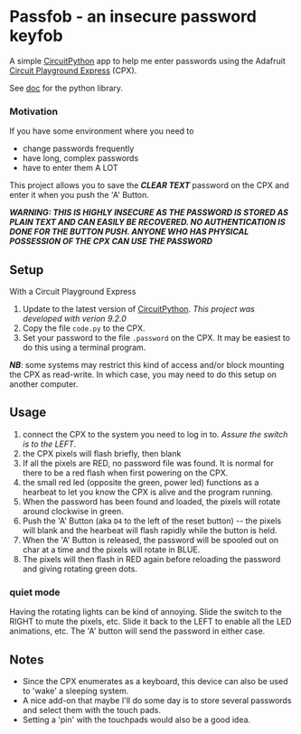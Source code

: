 # Passfob - an insecure password keyfob

A simple [CircuitPython](https://learn.adafruit.com/welcome-to-circuitpython/overview) app to help me enter passwords using the Adafruit [Circuit Playground Express](https://www.adafruit.com/product/3333) (CPX).

See [doc](https://docs.circuitpython.org/projects/bundle/en/latest/drivers.html) for the python library.

### Motivation

If you have some environment where you need to

* change passwords frequently
* have long, complex passwords
* have to enter them A LOT

This project allows you to save the ___CLEAR TEXT___ password on the CPX and enter it when you push the 'A' Button.

___WARNING: THIS IS HIGHLY INSECURE AS THE PASSWORD IS STORED AS PLAIN TEXT AND CAN EASILY BE RECOVERED. NO AUTHENTICATION IS DONE FOR THE BUTTON PUSH. ANYONE WHO HAS PHYSICAL POSSESSION OF THE CPX CAN USE THE PASSWORD___

## Setup

With a Circuit Playground Express

1. Update to the latest version of [CircuitPython](https://circuitpython.org/board/circuitplayground_express/).  _This project was developed with verion 9.2.0_
2. Copy the file `code.py` to the CPX.
3. Set your password to the file `.password` on the CPX.  It may be easiest to do this using a terminal program.

___NB___: some systems may restrict this kind of access and/or block mounting the CPX as read-write. In which case, you may need to do this setup on another computer.

## Usage

1. connect the CPX to the system you need to log in to.  _Assure the switch is to the LEFT_.
2. the CPX pixels will flash briefly, then blank
3. If all the pixels are RED, no password file was found.  It is normal for there to be a red flash when first powering on the CPX.
4. the small red led (opposite the green, power led) functions as a hearbeat to let you know the CPX is alive and the program running.
5. When the password has been found and loaded, the pixels will rotate around clockwise in green.
6. Push the 'A' Button (aka `D4` to the left of the reset button) -- the pixels will blank and the hearbeat will flash rapidly while the button is held.
7. When the 'A' Button is released, the password will be spooled out on char at a time and the pixels will rotate in BLUE.
8. The pixels will then flash in RED again before reloading the password and giving rotating green dots.

### quiet mode

Having the rotating lights can be kind of annoying.  Slide the switch to the RIGHT to mute the pixels, etc.  Slide it back to the LEFT to enable all the LED animations, etc.  The 'A' button will send the password in either case.

## Notes

* Since the CPX enumerates as a keyboard, this device can also be used to 'wake' a sleeping system.
* A nice add-on that maybe I'll do some day is to store several passwords and select them with the touch pads.
* Setting a 'pin' with the touchpads would also be a good idea.